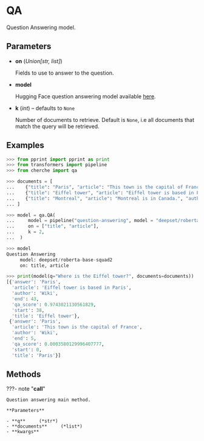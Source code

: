 # QA

Question Answering model.



## Parameters

- **on** (*Union[str, list]*)

    Fields to use to answer to the question.

- **model**

    Hugging Face question answering model available [here](https://huggingface.co/models?pipeline_tag=question-answering).

- **k** (*int*) – defaults to `None`

    Number of documents to retrieve. Default is `None`, i.e all documents that match the query will be retrieved.



## Examples

```python
>>> from pprint import pprint as print
>>> from transformers import pipeline
>>> from cherche import qa

>>> documents = [
...    {"title": "Paris", "article": "This town is the capital of France", "author": "Wiki"},
...    {"title": "Eiffel tower", "article": "Eiffel tower is based in Paris", "author": "Wiki"},
...    {"title": "Montreal", "article": "Montreal is in Canada.", "author": "Wiki"},
... ]

>>> model = qa.QA(
...     model = pipeline("question-answering", model = "deepset/roberta-base-squad2", tokenizer = "deepset/roberta-base-squad2"),
...     on = ["title", "article"],
...     k = 2,
...  )

>>> model
Question Answering
     model: deepset/roberta-base-squad2
     on: title, article

>>> print(model(q="Where is the Eiffel tower?", documents=documents))
[{'answer': 'Paris',
  'article': 'Eiffel tower is based in Paris',
  'author': 'Wiki',
  'end': 43,
  'qa_score': 0.9743021130561829,
  'start': 38,
  'title': 'Eiffel tower'},
 {'answer': 'Paris',
  'article': 'This town is the capital of France',
  'author': 'Wiki',
  'end': 5,
  'qa_score': 0.0003580129996407777,
  'start': 0,
  'title': 'Paris'}]
```

## Methods

???- note "__call__"

    Question answering main method.

    **Parameters**

    - **q**     (*str*)    
    - **documents**     (*list*)    
    - **kwargs**    
    
